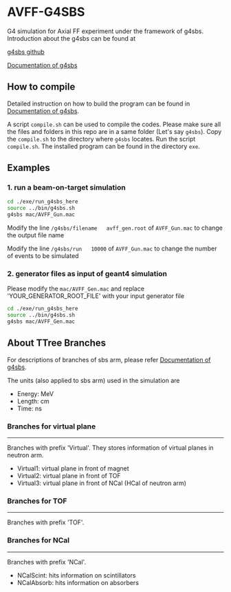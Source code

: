 # AVFF-G4SBS
G4 simulation for Axial FF experiment under the framework of g4sbs.
Introduction about the g4sbs can be found at

[g4sbs github](https://github.com/JeffersonLab/g4sbs?tab=coc-ov-file)

[Documentation of g4sbs](https://hallaweb.jlab.org/wiki/index.php/Documentation_of_g4sbs#Notes_on_GEANT4_build_options)

## How to compile
Detailed instruction on how to build the program can be found in [Documentation of g4sbs](https://hallaweb.jlab.org/wiki/index.php/Documentation_of_g4sbs#Notes_on_GEANT4_build_options).

A script `compile.sh` can be used to compile the codes.
Please make sure all the files and folders in this repo are in a same folder (Let's say `g4sbs`).
Copy the `compile.sh` to the directory where `g4sbs` locates.
Run the script `compile.sh`. The installed program can be found in the directory `exe`.

## Examples
### 1. run a beam-on-target simulation

```bash
cd ./exe/run_g4sbs_here
source ../bin/g4sbs.sh
g4sbs mac/AVFF_Gun.mac 
```
Modify the line `/g4sbs/filename   avff_gen.root` of `AVFF_Gun.mac` to change the output file name

Modify the line `/g4sbs/run   10000` of `AVFF_Gun.mac` to change the number of events to be simulated
 
### 2. generator files as input of geant4 simulation
Please modify the `mac/AVFF_Gen.mac` and replace 'YOUR_GENERATOR_ROOT_FILE' with your input generator file
```bash
cd ./exe/run_g4sbs_here
source ../bin/g4sbs.sh
g4sbs mac/AVFF_Gen.mac 
```

## About TTree Branches
For descriptions of branches of sbs arm, please refer [Documentation of g4sbs](https://hallaweb.jlab.org/wiki/index.php/Documentation_of_g4sbs#Notes_on_GEANT4_build_options).

The units (also applied to sbs arm) used in the simulation are  
- Energy: $\mathrm{MeV}$
- Length: $\mathrm{cm}$
- Time: $\mathrm{ns}$

### Branches for virtual plane
---
Branches with prefix 'Virtual'. They stores information of virtual planes in neutron arm.
- Virtual1: virtual plane in front of magnet
- Virtual2: virtual plane in front of TOF
- Virtual3: virtual plane in front of NCal (HCal of neutron arm)
### Branches for TOF
---
Branches with prefix 'TOF'.
### Branches for NCal
---
Branches with prefix 'NCal'.
- NCalScint: hits information on scintillators
- NCalAbsorb: hits information on absorbers